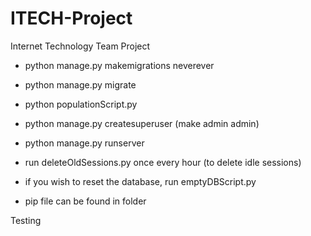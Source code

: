 # ITECH-Project
Internet Technology Team Project

- python manage.py makemigrations neverever
- python manage.py migrate
- python populationScript.py
- python manage.py createsuperuser (make admin admin)
- python manage.py runserver

- run deleteOldSessions.py once every hour (to delete idle sessions)

- if you wish to reset the database, run emptyDBScript.py

- pip file can be found in folder

Testing